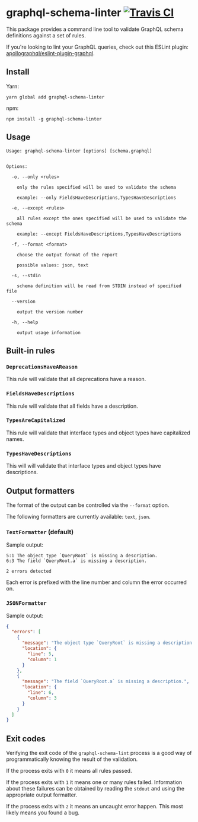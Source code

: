 # graphql-schema-linter [![Travis CI](https://travis-ci.org/cjoudrey/graphql-schema-linter.svg?branch=master)](https://travis-ci.org/cjoudrey/graphql-schema-linter)

This package provides a command line tool to validate GraphQL schema definitions against a set of rules.

If you're looking to lint your GraphQL queries, check out this ESLint plugin: [apollographql/eslint-plugin-graphql](https://github.com/apollographql/eslint-plugin-graphql).

## Install

Yarn:

```
yarn global add graphql-schema-linter
```

npm:

```
npm install -g graphql-schema-linter
```

## Usage

```
Usage: graphql-schema-linter [options] [schema.graphql]


Options:

  -o, --only <rules>

    only the rules specified will be used to validate the schema

    example: --only FieldsHaveDescriptions,TypesHaveDescriptions

  -e, --except <rules>

    all rules except the ones specified will be used to validate the schema

    example: --except FieldsHaveDescriptions,TypesHaveDescriptions

  -f, --format <format>

    choose the output format of the report

    possible values: json, text

  -s, --stdin

    schema definition will be read from STDIN instead of specified file

  --version

    output the version number

  -h, --help

    output usage information
```

## Built-in rules

### `DeprecationsHaveAReason`

This rule will validate that all deprecations have a reason.

### `FieldsHaveDescriptions`

This rule will validate that all fields have a description.

### `TypesAreCapitalized`

This rule will validate that interface types and object types have capitalized names.

### `TypesHaveDescriptions`

This will will validate that interface types and object types have descriptions.

## Output formatters

The format of the output can be controlled via the `--format` option.

The following formatters are currently available: `text`, `json`.

### `TextFormatter` (default)

Sample output:

```
5:1 The object type `QueryRoot` is missing a description.
6:3 The field `QueryRoot.a` is missing a description.

2 errors detected
```

Each error is prefixed with the line number and column the error occurred on.

### `JSONFormatter`

Sample output:

```json
{
  "errors": [
    {
      "message": "The object type `QueryRoot` is missing a description.",
      "location": {
        "line": 5,
        "column": 1
      }
    },
    {
      "message": "The field `QueryRoot.a` is missing a description.",
      "location": {
        "line": 6,
        "column": 3
      }
    }
  ]
}
```

## Exit codes

Verifying the exit code of the `graphql-schema-lint` process is a good way of programmatically knowing the
result of the validation.

If the process exits with `0` it means all rules passed.

If the process exits with `1` it means one or many rules failed. Information about these failures can be obtained by
reading the `stdout` and using the appropriate output formatter.

If the process exits with `2` it means an uncaught error happen. This most likely means you found a bug.
